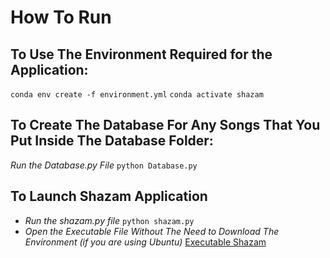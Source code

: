 # How To Run
## To Use The Environment Required for the Application:
```conda env create -f environment.yml```
```conda activate shazam```
## To Create The Database For Any Songs That You Put Inside The Database Folder:
*Run the Database.py File*
```python Database.py```
## To Launch Shazam Application
* *Run the shazam.py file*
```python shazam.py```
* *Open the Executable File Without The Need to Download The Environment (if you are using Ubuntu)*
[Executable Shazam]()
